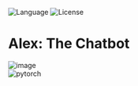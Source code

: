 ![Language](https://img.shields.io/badge/language-Python%20-blue.svg)
![License](https://img.shields.io/badge/License-GPL&ndash;3.0%20-purple.svg)

# Alex: The Chatbot
![image](https://user-images.githubusercontent.com/58489322/168048894-f31f2cc2-92d9-43df-99c1-0beefe6133cc.png)
<br>
![pytorch](https://user-images.githubusercontent.com/58489322/166165046-34d39b09-7deb-466b-8858-59afdb252d35.png)

